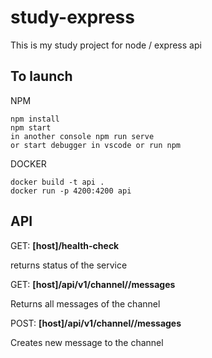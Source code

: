 # study-express
This is my study project for node / express api

## To launch
NPM
```
npm install
npm start
in another console npm run serve
or start debugger in vscode or run npm
```

DOCKER
```
docker build -t api .
docker run -p 4200:4200 api
```

## API
GET:
**[host]/health-check**

returns status of the service

GET:
**[host]/api/v1/channel/<id>/messages**

Returns all messages of the channel

POST:
**[host]/api/v1/channel/<id>/messages**

Creates new message to the channel